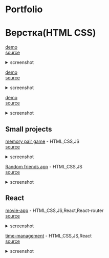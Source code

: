 # Portfolio

# Верстка(HTML CSS)
[demo](https://elminio-anton.github.io/winary/)<br />
[source](https://github.com/Elminio-Anton/winary)<br />
<details>
  <summary>screenshot</summary>
  <img src = "./img/wine-demo.png">
</details>

[demo](https://elminio-anton.github.io/clocks/)<br />
[source](https://github.com/Elminio-Anton/clocks)<br />
<details>
  <summary>screenshot</summary>
  <img src = "./img/clocks-demo.png">
</details>

[demo](https://elminio-anton.github.io/translight/)<br />
[source](https://github.com/Elminio-Anton/translight)<br />
<details>
  <summary>screenshot</summary>
  <img src = "./img/light-demo.png">
</details>

## Small projects
  [memory pair game](https://antonkottans.github.io/memory-pair-game/) - HTML,CSS,JS<br />
  [source](https://github.com/AntonKottans/memory-pair-game)<br />
  <details>
    <summary>screenshot</summary>
    <img src = "./img/memory-pair-game.png">
  </details>
  
  [Random friends app](https://antonkottans.github.io/friends-app/) - HTML,CSS,JS<br />
  [source](https://github.com/AntonKottans/friends-app)<br />
  <details>
    <summary>screenshot</summary>
    <img src = "./img/friends-app.png">
  </details>
  
## React
  [movie-app](https://elminio-anton.github.io/movie-app-build/) - HTML,CSS,JS,React,React-router<br />
  [source](https://github.com/Elminio-Anton/movie-app)<br />
  <details>
    <summary>screenshot</summary>
    <img src = "./img/imdb.png">
  </details>
  
  [time-management](https://elminio-anton.github.io/Time-management/) - HTML,CSS,JS,React<br />
  [source](https://github.com/Elminio-Anton/time-management-source)<br />
  <details>
    <summary>screenshot</summary>
    <img src = "./img/task-manager.png">
  </details>


